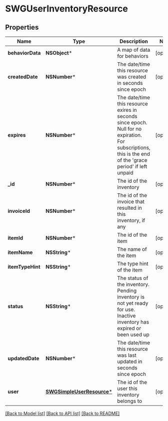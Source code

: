 # SWGUserInventoryResource

## Properties
Name | Type | Description | Notes
------------ | ------------- | ------------- | -------------
**behaviorData** | **NSObject*** | A map of data for behaviors | [optional] 
**createdDate** | **NSNumber*** | The date/time this resource was created in seconds since epoch | [optional] 
**expires** | **NSNumber*** | The date/time this resource exires in seconds since epoch. Null for no expiration. For subscriptions, this is the end of the &#39;grace period&#39; if left unpaid | [optional] 
**_id** | **NSNumber*** | The id of the inventory | [optional] 
**invoiceId** | **NSNumber*** | The id of the invoice that resulted in this inventory, if any | [optional] 
**itemId** | **NSNumber*** | The id of the item | [optional] 
**itemName** | **NSString*** | The name of the item | [optional] 
**itemTypeHint** | **NSString*** | The type hint of the item | [optional] 
**status** | **NSString*** | The status of the inventory. Pending inventory is not yet ready for use. Inactive inventory has expired or been used up | [optional] 
**updatedDate** | **NSNumber*** | The date/time this resource was last updated in seconds since epoch | [optional] 
**user** | [**SWGSimpleUserResource***](SWGSimpleUserResource.md) | The id of the user this inventory belongs to | [optional] 

[[Back to Model list]](../README.md#documentation-for-models) [[Back to API list]](../README.md#documentation-for-api-endpoints) [[Back to README]](../README.md)


